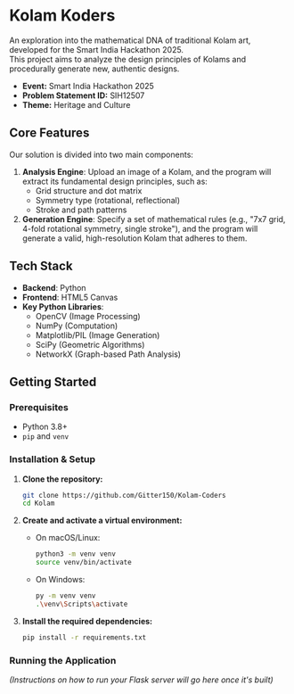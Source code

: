 # Kolam Koders

An exploration into the mathematical DNA of traditional Kolam art, developed for the Smart India Hackathon 2025.  
This project aims to analyze the design principles of Kolams and procedurally generate new, authentic designs.

- **Event:** Smart India Hackathon 2025  
- **Problem Statement ID:** SIH12507  
- **Theme:** Heritage and Culture  

## Core Features

Our solution is divided into two main components:

1.  **Analysis Engine**: Upload an image of a Kolam, and the program will extract its fundamental design principles, such as:
    * Grid structure and dot matrix  
    * Symmetry type (rotational, reflectional)  
    * Stroke and path patterns  
2.  **Generation Engine**: Specify a set of mathematical rules (e.g., "7x7 grid, 4-fold rotational symmetry, single stroke"), and the program will generate a valid, high-resolution Kolam that adheres to them.

## Tech Stack

-   **Backend**: Python  
-   **Frontend**: HTML5 Canvas  
-   **Key Python Libraries**:  
    -   OpenCV (Image Processing)  
    -   NumPy (Computation)  
    -   Matplotlib/PIL (Image Generation)  
    -   SciPy (Geometric Algorithms)  
    -   NetworkX (Graph-based Path Analysis)  

## Getting Started

### Prerequisites

-   Python 3.8+  
-   `pip` and `venv`  

### Installation & Setup

1.  **Clone the repository:**
    ```sh
    git clone https://github.com/Gitter150/Kolam-Coders
    cd Kolam
    ```

2.  **Create and activate a virtual environment:**
    * On macOS/Linux:
        ```sh
        python3 -m venv venv
        source venv/bin/activate
        ```
    * On Windows:
        ```sh
        py -m venv venv
        .\venv\Scripts\activate
        ```

3.  **Install the required dependencies:**
    ```sh
    pip install -r requirements.txt
    ```

### Running the Application

*(Instructions on how to run your Flask server will go here once it's built)*
